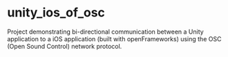 # unity_ios_of_osc
Project demonstrating bi-directional communication between a Unity application to a iOS application (built with openFrameworks) using the OSC (Open Sound Control) network protocol.
